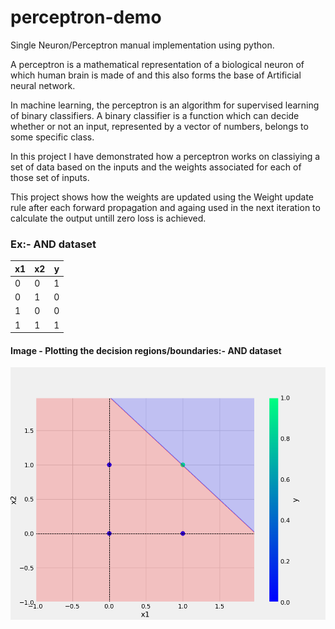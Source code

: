 # perceptron-demo
Single Neuron/Perceptron manual implementation using python.

A perceptron is a mathematical representation of a biological neuron of which human brain is made of and this also forms the base of Artificial neural network.

In machine learning, the perceptron is an algorithm for supervised learning of binary classifiers. A binary classifier is a function which can decide whether or not an input, represented by a vector of numbers, belongs to some specific class.

In this project I have demonstrated how a perceptron works on classiying a set of data based on the inputs and the weights associated for each of those set of inputs.

This project shows how the weights are updated using the Weight update rule after each forward propagation and againg used in the next iteration to calculate the output untill zero loss is achieved.

### Ex:- AND dataset
x1 | x2 | y
-|-|-
0|0|1 
0|1|0
1|0|0
1|1|1

#### Image - Plotting the decision regions/boundaries:- AND dataset

![sample Image](plots/and.png)

 